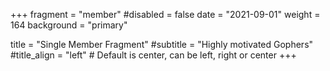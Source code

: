 +++
fragment = "member"
#disabled = false
date = "2021-09-01"
weight = 164
background = "primary"

title = "Single Member Fragment"
#subtitle = "Highly motivated Gophers"
#title_align = "left" # Default is center, can be left, right or center
+++
